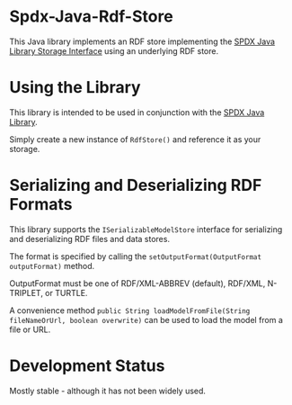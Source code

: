 # Spdx-Java-Rdf-Store

This Java library implements an RDF store implementing the [SPDX Java Library Storage Interface](https://github.com/spdx/Spdx-Java-Library#storage-interface) using an underlying RDF store.

# Using the Library

This library is intended to be used in conjunction with the [SPDX Java Library](https://github.com/spdx/Spdx-Java-Library).

Simply create a new instance of `RdfStore()` and reference it as your storage.

# Serializing and Deserializing RDF Formats

This library supports the `ISerializableModelStore` interface for serializing and deserializing RDF files and data stores.

The format is specified by calling the `setOutputFormat(OutputFormat outputFormat)` method.

OutputFormat must be one of RDF/XML-ABBREV (default), RDF/XML, N-TRIPLET, or TURTLE.

A convenience method `public String loadModelFromFile(String fileNameOrUrl, boolean overwrite)` can be used to load the model from a file or URL.

# Development Status

Mostly stable - although it has not been widely used.

